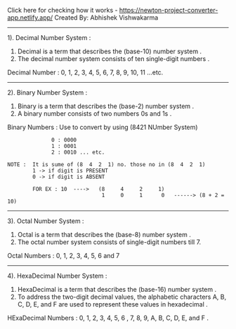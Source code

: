 Click here for checking how it works - https://newton-project-converter-app.netlify.app/
Created By: Abhishek Vishwakarma

 ----------------------------------------------------------------------------------------------------------------
 
1). Decimal Number System :

 1. Decimal is a term that describes the (base-10) number system .
 2. The decimal number system consists of ten single-digit numbers .

 Decimal Number : 0, 1, 2, 3, 4, 5, 6, 7, 8, 9, 10, 11 ...etc.
 
 ----------------------------------------------------------------------------------------------------------------
 
2). Binary Number System :

 1. Binary is a term that describes the (base-2) number system .
 2. A binary number consists of two numbers 0s and 1s .
 
 Binary Numbers : Use to convert by using (8421 NUmber System)
                  
                  0 : 0000                     
                  1 : 0001
                  2 : 0010 ... etc.
 
    NOTE :  It is sume of (8  4  2  1) no. those no in (8  4  2  1) 
            1 -> if digit is PRESENT
            0 -> if digit is ABSENT

            FOR EX : 10  ---->   (8     4     2     1)
                                  1     0     1      0   ------> (8 + 2 = 10)
                                  
 ----------------------------------------------------------------------------------------------------------------                                  
                                  
3). Octal Number System :

  1. Octal is a term that describes the (base-8) number system .
  2. The octal number system consists of  single-digit numbers  till 7.

  Octal Numbers :  0, 1, 2, 3, 4, 5, 6 and 7
  
 ----------------------------------------------------------------------------------------------------------------
 
4). HexaDecimal Number System :

 1. HexaDecimal is a term that describes the (base-16) number system . 
 2. To address the two-digit decimal values, the alphabetic characters A, B, C, D, E, and F 
    are used to represent these values in hexadecimal .

  HExaDecimal Numbers : 0, 1, 2, 3, 4, 5, 6 , 7, 8, 9, A, B, C, D, E, and F . 
